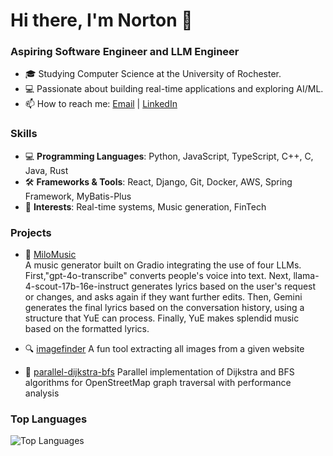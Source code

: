 # Hi there, I'm Norton 👋
### Aspiring Software Engineer and LLM Engineer
- 🎓 Studying Computer Science at the University of Rochester.
- 💻 Passionate about building real-time applications and exploring AI/ML.
- 📫 How to reach me: [Email](mailto:futuresdehi@gmail.com) | [LinkedIn](https://www.linkedin.com/in/norton-gu-322737278/)

### Skills
- 💻 **Programming Languages**: Python, JavaScript, TypeScript, C++, C, Java, Rust
- 🛠️ **Frameworks & Tools**: React, Django, Git, Docker, AWS, Spring Framework, MyBatis-Plus
- 🎯 **Interests**: Real-time systems, Music generation, FinTech

### Projects
- 🎵 [MiloMusic](https://github.com/futurespyhi/MiloMusic)  
  A music generator built on Gradio integrating the use of four LLMs. First,"gpt-4o-transcribe" converts people's voice into text. Next, llama-4-scout-17b-16e-instruct generates lyrics based on the user's request or changes, and asks again if they want further edits. Then, Gemini generates the final lyrics based on the conversation history, using a structure that YuE can process. Finally, YuE makes splendid music based on the formatted lyrics.
  
- 🔍 [imagefinder](https://github.com/futurespyhi/imagefinder)
  A fun tool extracting all images from a given website

- 🔄 [parallel-dijkstra-bfs](https://github.com/futurespyhi/parallel-dijkstra-bfs)
  Parallel implementation of Dijkstra and BFS algorithms for OpenStreetMap graph traversal with performance analysis



### Top Languages
![Top Languages](https://github-readme-stats.vercel.app/api/top-langs/?username=futurespyhi&layout=compact&theme=radical)



